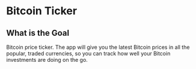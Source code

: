 


#  Bitcoin Ticker


## What is the Goal 

 Bitcoin price ticker. The app will give you the latest Bitcoin prices in all the popular, traded currencies, so you can track how well your Bitcoin investments are doing on the go.





